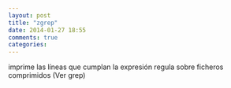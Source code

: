 ```yaml
---
layout: post
title: "zgrep"
date: 2014-01-27 18:55
comments: true
categories: 
---
```

imprime las líneas que cumplan la expresión regula sobre ficheros comprimidos (Ver grep)

